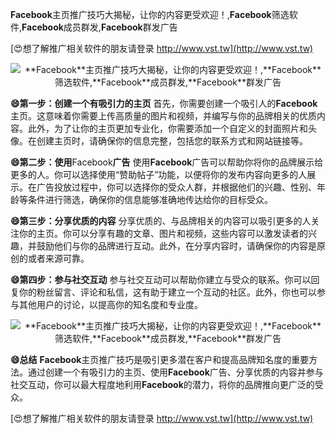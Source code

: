 **Facebook**主页推广技巧大揭秘，让你的内容更受欢迎！,**Facebook**筛选软件,**Facebook**成员群发,**Facebook**群发广告

[😍想了解推广相关软件的朋友请登录 http://www.vst.tw](http://www.vst.tw)

 <center><img src="https://vst.tw/MP4/tuiguang/png/4.png" alt="**Facebook**主页推广技巧大揭秘，让你的内容更受欢迎！,**Facebook**筛选软件,**Facebook**成员群发,**Facebook**群发广告"></center>

**😄第一步：创建一个有吸引力的主页**
首先，你需要创建一个吸引人的**Facebook**主页。这意味着你需要上传高质量的图片和视频，并编写与你的品牌相关的优质内容。此外，为了让你的主页更加专业化，你需要添加一个自定义的封面照片和头像。在创建主页时，请确保你的信息完整，包括您的联系方式和网站链接等。

**😄第二步：使用**Facebook**广告**
使用**Facebook**广告可以帮助你将你的品牌展示给更多的人。你可以选择使用“赞助帖子”功能，以便将你的发布内容向更多的人展示。在广告投放过程中，你可以选择你的受众人群，并根据他们的兴趣、性别、年龄等条件进行筛选，确保你的信息能够准确地传达给你的目标受众。

**😄第三步：分享优质的内容**
分享优质的、与品牌相关的内容可以吸引更多的人关注你的主页。你可以分享有趣的文章、图片和视频，这些内容可以激发读者的兴趣，并鼓励他们与你的品牌进行互动。此外，在分享内容时，请确保你的内容是原创的或者来源可靠。

**😄第四步：参与社交互动**
参与社交互动可以帮助你建立与受众的联系。你可以回复你的粉丝留言、评论和私信，这有助于建立一个互动的社区。此外，你也可以参与其他用户的讨论，以提高你的知名度和专业度。

 <center><img src="https://vst.tw/MP4/tuiguang/png/6.png" alt="**Facebook**主页推广技巧大揭秘，让你的内容更受欢迎！,**Facebook**筛选软件,**Facebook**成员群发,**Facebook**群发广告"></center>

**😄总结**
**Facebook**主页推广技巧是吸引更多潜在客户和提高品牌知名度的重要方法。通过创建一个有吸引力的主页、使用**Facebook**广告、分享优质的内容并参与社交互动，你可以最大程度地利用**Facebook**的潜力，将你的品牌推向更广泛的受众。

[😍想了解推广相关软件的朋友请登录 http://www.vst.tw](http://www.vst.tw)



